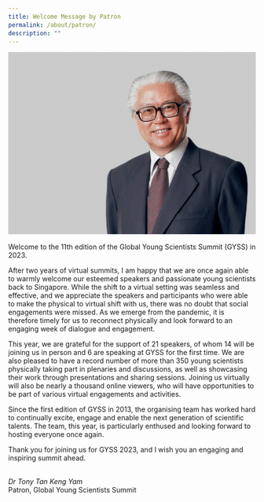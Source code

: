 ```yaml
---
title: Welcome Message by Patron
permalink: /about/patron/
description: ""
---
```

![](/images/tony%20tan.jpg)

Welcome to the 11th edition of the Global Young Scientists Summit (GYSS) in 2023.  
  
After two years of virtual summits, I am happy that we are once again able to warmly welcome our esteemed speakers and passionate young scientists back to Singapore. While the shift to a virtual setting was seamless and effective, and we appreciate the speakers and participants who were able to make the physical to virtual shift with us, there was no doubt that social engagements were missed. As we emerge from the pandemic, it is therefore timely for us to reconnect physically and look forward to an engaging week of dialogue and engagement.  
  
This year, we are grateful for the support of 21 speakers, of whom 14 will be joining us in person and 6 are speaking at GYSS for the first time. We are also pleased to have a record number of more than 350 young scientists physically taking part in plenaries and discussions, as well as showcasing their work through presentations and sharing sessions. Joining us virtually will also be nearly a thousand online viewers, who will have opportunities to be part of various virtual engagements and activities.  
  
Since the first edition of GYSS in 2013, the organising team has worked hard to continually excite, engage and enable the next generation of scientific talents. The team, this year, is particularly enthused and looking forward to hosting everyone once again.  
  
Thank you for joining us for GYSS 2023, and I wish you an engaging and inspiring summit ahead.  
<br>


*Dr Tony Tan Keng Yam*
<br>Patron, Global Young Scientists Summit